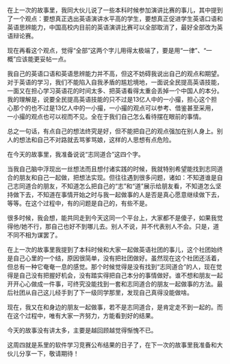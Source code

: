 在上一次的故事里，我同大伙儿说了一些本科时候参加演讲比赛的事儿，其中提到了一个观点：要想真正选出英语演讲水平高的学生，要想真正促进学生英语口语和英语思辨能力，中国高校内目前的英语演讲比赛可以全部取消了，最好全部改为英语辩论赛。

现在再看这个观点，觉得“全部”这两个字儿用得太极端了，要是用“一律”、“一概”应该能更妥帖一点。

我自己的英语口语和英语思辨能力并不高，但这不妨碍我说出自己的观点和期望。对于英语的学习，我们不能陷入自我矛盾的尴尬境地，一面说全民提高英语技能，一面又在担心学习英语花的时间太多、把英语看得太重会丢掉一个中国人的本分。我的理解是，说要全民提高英语技能的只不过是13亿人中的一小撮，担心这个担心那个的也不过是13亿人中的一小撮，一小撮的观点可以参考、借鉴甚至采用，一小撮的观点也可以视而不见。全在于我们自己怎么看待摆在眼前的事情。

总之一句话，有点自己的想法终究是好，但不能把自己的观点强加在别人身上。别人的想法和自己不对路就去骂爹骂娘，这样的人思想有点危险。

在今天的故事里，我准备说说“志同道合”这四个字。

当我自己脑中浮现出一丝想法而且想付诸实践的时候，我就特别希望能找到志同道合的朋友和自己一起做，把想法实现。但往往遇到很多问题，诸如：不知道谁是自己志同道合的朋友，不知道怎么把自己的“志”和“道”展示给朋友看，不知道怎么坚持做下去，不知道在事情开始之时与我一起做事的人是否是真心愿意继续做下去，等等。在这个过程中，有的问题是自己的，有些不是。

很多时候，我会想，能共同走到今天这同一个平台上，大家都不是傻子，如果我觉得他/她不行，那自己也好不到哪儿去。别人不说，并不代表别人不会。只是，道不同不相为谋罢了。

在上一次的故事里我提到了本科时候和大家一起做英语社团的事儿，这个社团始终是自己心里的一个结，原因很简单，没有把社团做好。虽然现在这个社团还活着，但总有一种它奄奄一息的感觉。那个时候觉得是没有找到“志同道合”的人，现在觉得是自己没有把握好机会，没有踏实得把自己本分的事情做好。谁不想和朋友一起开开心心做成一件事，可终究没能找到一套和志同道合的朋友一起做事的方法。最后社团从自己这儿经手到了下一级同学那里，发现自己真得没能做啥。

现在，我又在和身边的朋友一起做事，若不是志同道合，是肯定走不到一起的。而在这个过程中，唯有大家一齐努力，方能看到好的结果。

今天的故事没有讲太多，主要是越回顾越觉得惭愧不已。

这周四就是系里的软件学习竞赛公布结果的日子了，在下一次的故事里我准备和大伙儿分享一下，敬请期待！


